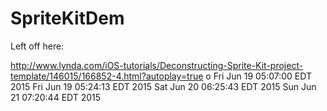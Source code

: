 # SpriteKitDem

Left off here:

http://www.lynda.com/iOS-tutorials/Deconstructing-Sprite-Kit-project-template/146015/166852-4.html?autoplay=true
o
Fri Jun 19 05:07:00 EDT 2015
Fri Jun 19 05:24:13 EDT 2015
Sat Jun 20 06:25:43 EDT 2015
Sun Jun 21 07:20:44 EDT 2015
